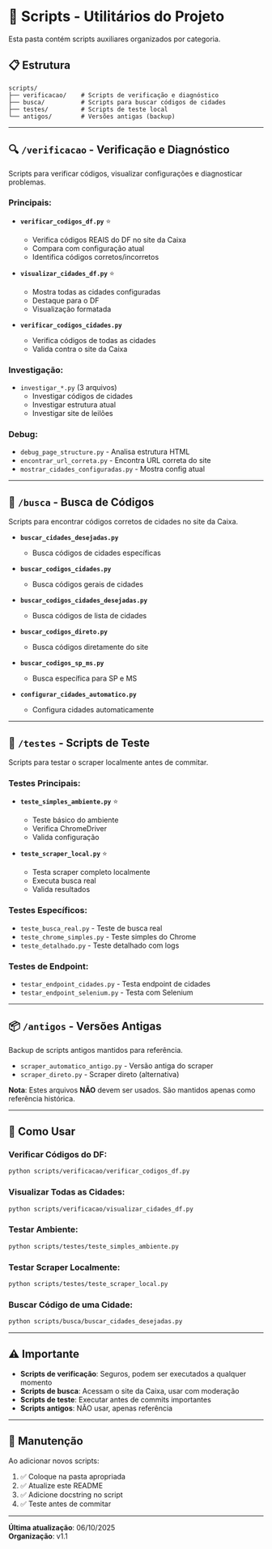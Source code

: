 # 📂 Scripts - Utilitários do Projeto

Esta pasta contém scripts auxiliares organizados por categoria.

## 📋 Estrutura

```
scripts/
├── verificacao/    # Scripts de verificação e diagnóstico
├── busca/          # Scripts para buscar códigos de cidades
├── testes/         # Scripts de teste local
└── antigos/        # Versões antigas (backup)
```

---

## 🔍 `/verificacao` - Verificação e Diagnóstico

Scripts para verificar códigos, visualizar configurações e diagnosticar problemas.

### Principais:
- **`verificar_codigos_df.py`** ⭐
  - Verifica códigos REAIS do DF no site da Caixa
  - Compara com configuração atual
  - Identifica códigos corretos/incorretos

- **`visualizar_cidades_df.py`** ⭐
  - Mostra todas as cidades configuradas
  - Destaque para o DF
  - Visualização formatada

- **`verificar_codigos_cidades.py`**
  - Verifica códigos de todas as cidades
  - Valida contra o site da Caixa

### Investigação:
- `investigar_*.py` (3 arquivos)
  - Investigar códigos de cidades
  - Investigar estrutura atual
  - Investigar site de leilões

### Debug:
- `debug_page_structure.py` - Analisa estrutura HTML
- `encontrar_url_correta.py` - Encontra URL correta do site
- `mostrar_cidades_configuradas.py` - Mostra config atual

---

## 🔎 `/busca` - Busca de Códigos

Scripts para encontrar códigos corretos de cidades no site da Caixa.

- **`buscar_cidades_desejadas.py`**
  - Busca códigos de cidades específicas
  
- **`buscar_codigos_cidades.py`**
  - Busca códigos gerais de cidades

- **`buscar_codigos_cidades_desejadas.py`**
  - Busca códigos de lista de cidades

- **`buscar_codigos_direto.py`**
  - Busca códigos diretamente do site

- **`buscar_codigos_sp_ms.py`**
  - Busca específica para SP e MS

- **`configurar_cidades_automatico.py`**
  - Configura cidades automaticamente

---

## 🧪 `/testes` - Scripts de Teste

Scripts para testar o scraper localmente antes de commitar.

### Testes Principais:
- **`teste_simples_ambiente.py`** ⭐
  - Teste básico do ambiente
  - Verifica ChromeDriver
  - Valida configuração

- **`teste_scraper_local.py`** ⭐
  - Testa scraper completo localmente
  - Executa busca real
  - Valida resultados

### Testes Específicos:
- `teste_busca_real.py` - Teste de busca real
- `teste_chrome_simples.py` - Teste simples do Chrome
- `teste_detalhado.py` - Teste detalhado com logs

### Testes de Endpoint:
- `testar_endpoint_cidades.py` - Testa endpoint de cidades
- `testar_endpoint_selenium.py` - Testa com Selenium

---

## 📦 `/antigos` - Versões Antigas

Backup de scripts antigos mantidos para referência.

- `scraper_automatico_antigo.py` - Versão antiga do scraper
- `scraper_direto.py` - Scraper direto (alternativa)

**Nota**: Estes arquivos **NÃO** devem ser usados. São mantidos apenas como referência histórica.

---

## 🚀 Como Usar

### Verificar Códigos do DF:
```bash
python scripts/verificacao/verificar_codigos_df.py
```

### Visualizar Todas as Cidades:
```bash
python scripts/verificacao/visualizar_cidades_df.py
```

### Testar Ambiente:
```bash
python scripts/testes/teste_simples_ambiente.py
```

### Testar Scraper Localmente:
```bash
python scripts/testes/teste_scraper_local.py
```

### Buscar Código de uma Cidade:
```bash
python scripts/busca/buscar_cidades_desejadas.py
```

---

## ⚠️ Importante

- **Scripts de verificação**: Seguros, podem ser executados a qualquer momento
- **Scripts de busca**: Acessam o site da Caixa, usar com moderação
- **Scripts de teste**: Executar antes de commits importantes
- **Scripts antigos**: NÃO usar, apenas referência

---

## 📝 Manutenção

Ao adicionar novos scripts:

1. ✅ Coloque na pasta apropriada
2. ✅ Atualize este README
3. ✅ Adicione docstring no script
4. ✅ Teste antes de commitar

---

**Última atualização**: 06/10/2025  
**Organização**: v1.1


